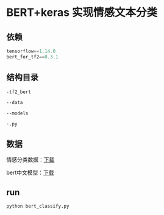 # BERT+keras 实现情感文本分类

## 依赖

```python
tensorflow==1.14.0
bert_for_tf2==0.3.1
```

## 结构目录

`-tf2_bert`

`--data`

`--models`

`-.py`



## 数据

情感分类数据：[下载](https://ernie.bj.bcebos.com/task_data.tgz)

bert中文模型：[下载](https://storage.googleapis.com/bert_models/2018_11_03/chinese_L-12_H-768_A-12.zip)



## run

```python
python bert_classify.py
```


